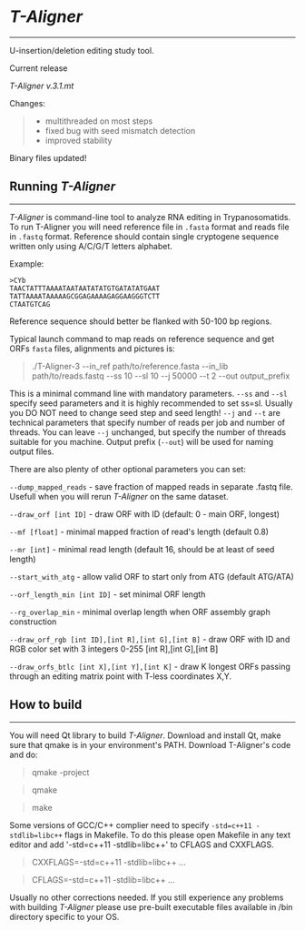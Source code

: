 # *T-Aligner*
------------

U-insertion/deletion editing study tool.

Current release

*T-Aligner v.3.1.mt*

Changes:

> - multithreaded on most steps
> - fixed bug with seed mismatch detection
> - improved stability

Binary files updated!

## Running *T-Aligner*
------------

 *T-Aligner* is command-line tool to analyze RNA editing in
Trypanosomatids. To run T-Aligner you will need reference
file in `.fasta` format and reads file in `.fastq` format.
Reference should contain single cryptogene sequence written
only using A/C/G/T letters alphabet.

Example:

```
>CYb
TAACTATTTAAAATAATAATATATGTGATATATGAAT
TATTAAAATAAAAAGCGGAGAAAAGAGGAAGGGTCTT
CTAATGTCAG
```

Reference sequence should better be flanked with 50-100 bp
regions.

Typical launch command to map reads on reference sequence
and get ORFs `fasta` files, alignments and pictures is:

>./T-Aligner-3 --in_ref path/to/reference.fasta --in_lib path/to/reads.fastq --ss 10 --sl 10 --j 50000 --t 2 --out output_prefix

This is a minimal command line with mandatory parameters. `--ss` and `--sl` specify seed parameters and it is highly
recommended to set ss=sl. Usually you DO NOT need to change seed step and seed length!
`--j` and `--t` are technical parameters that specify number of reads per job and number of threads.
You can leave `--j` unchanged, but specify the number of threads suitable for you machine.
Output prefix (`--out`) will be used for naming output files.

There are also plenty of other optional parameters you can set:

`--dump_mapped_reads` - save fraction of mapped reads in separate .fastq file. Usefull when you will rerun *T-Aligner* on the same dataset.

`--draw_orf [int ID]` - draw ORF with ID (default: 0 - main ORF, longest)

`--mf [float]` - minimal mapped fraction of read's length (default 0.8)

`--mr [int]` - minimal read length (default 16, should be at least of seed length)

`--start_with_atg` - allow valid ORF to start only from ATG (default ATG/ATA)

`--orf_length_min [int ID]` - set minimal ORF length

`--rg_overlap_min` - minimal overlap length when ORF assembly graph construction

`--draw_orf_rgb [int ID],[int R],[int G],[int B]` - draw ORF with ID and RGB color set with 3 integers 0-255 [int R],[int G],[int B]

`--draw_orfs_btlc [int X],[int Y],[int K]` - draw K longest ORFs passing through an editing matrix point with T-less coordinates X,Y.


## How to build
------------

You will need Qt library to build *T-Aligner*.
Download and install Qt, make sure that qmake
is in your environment's PATH.
Download T-Aligner's code and do:

>qmake -project

>qmake

>make

Some versions of GCC/C++ complier need to
specify `-std=c++11 -stdlib=libc++` flags in Makefile.
To do this please open Makefile in any text editor and
add '-std=c++11 -stdlib=libc++' to CFLAGS and CXXFLAGS.


>CXXFLAGS=-std=c++11 -stdlib=libc++ ...

>CFLAGS=-std=c++11 -stdlib=libc++ ...


Usually no other corrections needed. If you still
experience any problems with building *T-Aligner*
please use pre-built executable files available
in /bin directory specific to your OS.


